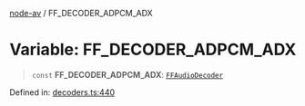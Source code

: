 [node-av](../globals.md) / FF\_DECODER\_ADPCM\_ADX

# Variable: FF\_DECODER\_ADPCM\_ADX

> `const` **FF\_DECODER\_ADPCM\_ADX**: [`FFAudioDecoder`](../type-aliases/FFAudioDecoder.md)

Defined in: [decoders.ts:440](https://github.com/seydx/av/blob/f8631fc881b394300b1479f511d55cf1c370a87f/src/constants/decoders.ts#L440)

